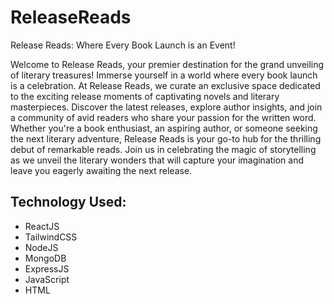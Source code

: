 # ReleaseReads
Release Reads: Where Every Book Launch is an Event!

Welcome to Release Reads, your premier destination for the grand unveiling of literary treasures! Immerse yourself in a world where every book launch is a celebration. At Release Reads, we curate an exclusive space dedicated to the exciting release moments of captivating novels and literary masterpieces. Discover the latest releases, explore author insights, and join a community of avid readers who share your passion for the written word. Whether you're a book enthusiast, an aspiring author, or someone seeking the next literary adventure, Release Reads is your go-to hub for the thrilling debut of remarkable reads. Join us in celebrating the magic of storytelling as we unveil the literary wonders that will capture your imagination and leave you eagerly awaiting the next release.

## Technology Used:

- ReactJS
- TailwindCSS
- NodeJS
- MongoDB
- ExpressJS
- JavaScript
- HTML
